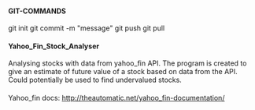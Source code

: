 #### GIT-COMMANDS
git init
git commit -m "message"
git push
git pull

#### Yahoo_Fin_Stock_Analyser
Analysing stocks with data from yahoo_fin API. The program is created to give an estimate of future value of a stock based on data from the API. Could potentially be used to find undervalued stocks.

####
Yahoo_fin docs: http://theautomatic.net/yahoo_fin-documentation/